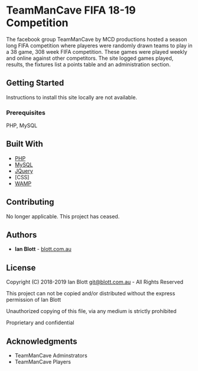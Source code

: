 # TeamManCave FIFA 18-19 Competition

The facebook group TeamManCave by MCD productions hosted a season long FIFA competition where playeres were randomly drawn teams to play in a 38 game, 308 week FIFA competition. These games were played weekly and online against other competitors. The site logged games played, results, the fixtures list a points table and an administration section.

## Getting Started

Instructions to install this site locally are not available.

### Prerequisites

PHP, MySQL

## Built With

* [PHP](https://www.php.net)
* [MySQL](https://www.mysql.com)
* [JQuery](https://jquery.com)
* [CSS]
* [WAMP](https://www.mysql.com)

## Contributing

No longer applicable. This project has ceased.

## Authors

* **Ian Blott** - [blott.com.au](http://blott.com.au)

## License

Copyright (C) 2018-2019 Ian Blott <git@blott.com.au> - All Rights Reserved

This project can not be copied and/or distributed without the express permission of Ian Blott

Unauthorized copying of this file, via any medium is strictly prohibited 

Proprietary and confidential
 
## Acknowledgments

* TeamManCave Adminstrators
* TeamManCave Players
